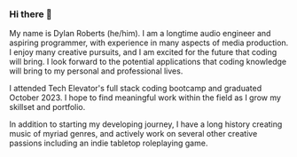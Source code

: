 ### Hi there 👋

<!--
**roberts-d-j/roberts-d-j** is a ✨ _special_ ✨ repository because its `README.md` (this file) appears on your GitHub profile.

Here are some ideas to get you started:

- 🔭 I’m currently working on ...
- 🌱 I’m currently learning ...
- 👯 I’m looking to collaborate on ...
- 🤔 I’m looking for help with ...
- 💬 Ask me about ...
- 📫 How to reach me: ...
- 😄 Pronouns: ...
- ⚡ Fun fact: ...
-->
My name is Dylan Roberts (he/him). I am a longtime audio engineer and aspiring programmer, with experience in many aspects of media production. I enjoy many creative pursuits, and I am excited for the future that coding will bring. I look forward to the potential applications that coding knowledge will bring to my personal and professional lives. 

I attended Tech Elevator's full stack coding bootcamp and graduated October 2023. I hope to find meaningful work within the field as I grow my skillset and portfolio. 

In addition to starting my developing journey, I have a long history creating music of myriad genres, and actively work on several other creative passions including an indie tabletop roleplaying game.
